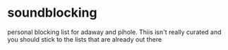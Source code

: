 # soundblocking
personal blocking list for adaway and pihole. Thiis isn't really curated and you should stick to the lists that are already out there
